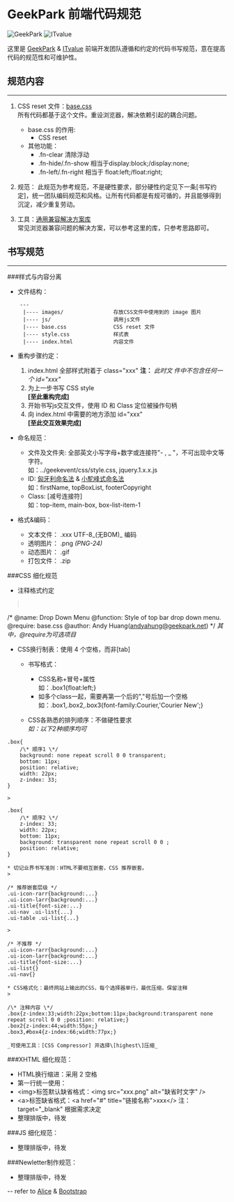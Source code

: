 # GeekPark 前端代码规范  
![GeekPark](http://www.geekpark.net/public/css/images/logo.png)
![ITvalue](http://2009.itvalue.com.cn/mod/iv/views/default/css/images/logo.gif)

这里是 [GeekPark] & [ITvalue] 前端开发团队遵循和约定的代码书写规范，意在提高代码的规范性和可维护性。

## 规范内容
----
1. CSS reset 文件：[base.css]  
所有代码都基于这个文件。重设浏览器，解决依赖引起的耦合问题。 
    * base.css 的作用:
        * CSS reset
    * 其他功能：
        * .fn-clear 清除浮动
        * .fn-hide/.fn-show 相当于display:block;/display:none;
        * .fn-left/.fn-right 相当于 float:left;/float:right;

2. 规范：
此规范为参考规范，不是硬性要求，部分硬性约定见下一条\[书写约定\]，统一团队编码规范和风格。让所有代码都是有规可循的，并且能够得到沉淀，减少重复劳动。
 
3. 工具：[通用兼容解决方案库]  
常见浏览器兼容问题的解决方案，可以参考这里的库，只参考思路即可。

## 书写规范
----
###样式与内容分离

* 文件结构： 
```
    ---
     |---- images/                存放CSS文件中使用到的 image 图片  
     |---- js/                    调用js文件  
     |---- base.css               CSS reset 文件  
     |---- style.css              样式表  
     |---- index.html             内容文件  
```
* 重构步骤约定：
    1. index.html 全部样式附着于 class="xxx" **注：** _此时文    件中不包含任何一个 id="xxx"_
    2. 为上一步书写 CSS style  
    **\[至此重构完成\]**
    3. 开始书写js交互文件，使用 ID 和 Class 定位被操作句柄
    4. 向 index.html 中需要的地方添加 id="xxx"  
    **\[至此交互效果完成\]**
    
* 命名规范：  
    * 文件及文件夹: 全部英文小写字母+数字或连接符"\- , \_ "，不可出现中文等字符。  
    如：../geekevent/css/style.css, jquery.1.x.x.js 
    * ID: [匈牙利命名法] & [小駝峰式命名法]  
    如：firstName, topBoxList, footerCopyright
    * Class: [减号连接符]  
    如：top-item, main-box, box-list-item-1
    
* 格式&编码：
    * 文本文件： .xxx UTF-8_\(无BOM\)_ 编码
    * 透明图片： .png _(PNG-24)_
    * 动态图片： .gif
    * 打包文件： .zip
    
###CSS 细化规范

* 注释格式约定  
><pre>
/\*
@name: Drop Down Menu
@function: Style of top bar drop down menu.
@require: base.css
@author: Andy Huang(andyahung@geekpark.net)
\*/</pre>
_其中，@require为可选项目_ 

* CSS换行制表：使用 4 个空格，而非\[tab\]
       
    * 书写格式：
        * CSS名称+冒号+属性  
        如：.box1{float:left;}
        * 如多个class一起，需要再第一个后的","号后加一个空格  
        如：.box1,.box2,.box3{font-family:Courier,'Courier New';}
        
    * CSS各熟悉的排列顺序：不做硬性要求  
    _如：以下2种顺序均可_
    >
```
.box{
    /\* 顺序1 \*/
    background: none repeat scroll 0 0 transparent;
    bottom: 11px;
    position: relative;
    width: 22px;
    z-index: 33;
}
```
    >
```
.box{
    /\* 顺序2 \*/
    z-index: 33;
    width: 22px;
    bottom: 11px;
    background: transparent none repeat scroll 0 0 ;
    position: relative;
}
```
  
    * 切记业界书写准则：HTML不要相互嵌套，CSS 推荐嵌套。  
    >
```
/* 推荐嵌套层级 */
.ui-icon-rarr{background:...}
.ui-icon-larr{background:...}
.ui-title{font-size:...}
.ui-nav .ui-list{...}
.ui-table .ui-list{...}
```
    >
```
/* 不推荐 */
.ui-icon-rarr{background:...}
.ui-icon-larr{background:...}
.ui-title{font-size:...}
.ui-list{}
.ui-nav{}
```
    * CSS格式化：最终网站上输出的CSS，每个选择器单行，最优压缩，保留注释  
    >
```
/\* 注释内容 \*/
.box{z-index:33;width:22px;bottom:11px;background:transparent none repeat scroll 0 0 ;position: relative;}
.box2{z-index:44;width:55px;}
.box3,#box4{z-index:66;width:77px;}
```
    _可使用工具：[CSS Compressor] 并选择\[highest\]压缩_  
    
###XHTML 细化规范：
* HTML换行缩进：采用 2 空格
* 第一行统一使用：<!DOCTYPE html>
* \<img\>标签默认缺省格式：\<img src="xxx.png" alt="缺省时文字" />
* \<a\>标签缺省格式：\<a href="#" title="链接名称">xxx\</> 注：target="_blank" 根据需求决定  
* 整理排版中，待发  

###JS 细化规范：
* 整理排版中，待发  

###Newletter制作规范：
* 整理排版中，待发



-- refer to [Alice] & [Bootstrap]  
    

[GeekPark]: http://geekpark.net/ "http://geekpark.net/"
[ITvalue]: http://www.itvalue.com.cn/

[Alice]: https://github.com/alipay/alice "Alice 支付宝前端样式解决方案"
[Bootstrap]: http://twitter.github.com/bootstrap/ "Bootstrap, from Twitter"
[base.css]: https://github.com/hzlzh/GeekPark/blob/master/base.css "CSS reset 文件"
[CSS 规范]: http://aliceui.com/css-spec/ "CSS 代码书写规范"
[样式库构建规范]: http://aliceui.com/alice-css-guide/ "该项不予参考"
[通用兼容解决方案库]: http://aliceui.com/alice-css/#solutions "该项不予参考"

[匈牙利命名法]: http://zh.wikipedia.org/wiki/%E5%8C%88%E7%89%99%E5%88%A9%E5%91%BD%E5%90%8D%E6%B3%95 "Wiki:匈牙利命名法"
[小駝峰式命名法]:http://zh.wikipedia.org/wiki/%E9%A7%9D%E5%B3%B0%E5%BC%8F%E5%A4%A7%E5%B0%8F%E5%AF%AB "小駝峰式命名法"
[CSS Compressor]: http://www.csscompressor.com/ "CSS 压缩"
